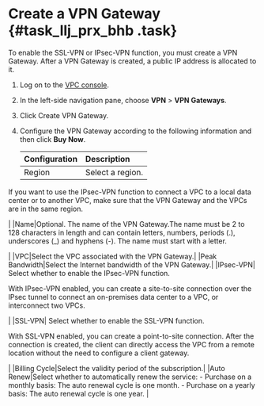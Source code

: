 # Create a VPN Gateway {#task_llj_prx_bhb .task}

To enable the SSL-VPN or IPsec-VPN function, you must create a VPN Gateway. After a VPN Gateway is created, a public IP address is allocated to it.

1.  Log on to the [VPC console](https://partners-intl.aliyun.com/login-required#/vpc). 
2.  In the left-side navigation pane, choose **VPN** \> **VPN Gateways**. 
3.  Click Create VPN Gateway. 
4.  Configure the VPN Gateway according to the following information and then click **Buy Now**. 

    |Configuration|Description|
    |:------------|:----------|
    |Region| Select a region.

 If you want to use the IPsec-VPN function to connect a VPC to a local data center or to another VPC, make sure that the VPN Gateway and the VPCs are in the same region.

 |
    |Name|Optional. The name of the VPN Gateway.The name must be 2 to 128 characters in length and can contain letters, numbers, periods \(.\), underscores \(\_\) and hyphens \(-\). The name must start with a letter.

|
    |VPC|Select the VPC associated with the VPN Gateway.|
    |Peak Bandwidth|Select the Internet bandwidth of the VPN Gateway.|
    |IPsec-VPN| Select whether to enable the IPsec-VPN function.

 With IPsec-VPN enabled, you can create a site-to-site connection over the IPsec tunnel to connect an on-premises data center to a VPC, or interconnect two VPCs.

 |
    |SSL-VPN| Select whether to enable the SSL-VPN function.

 With SSL-VPN enabled, you can create a point-to-site connection. After the connection is created, the client can directly access the VPC from a remote location without the need to configure a client gateway.

 |
    |Billing Cycle|Select the validity period of the subscription.|
    |Auto Renew|Select whether to automatically renew the service:    -   Purchase on a monthly basis: The auto renewal cycle is one month.
    -   Purchase on a yearly basis: The auto renewal cycle is one year.
|


